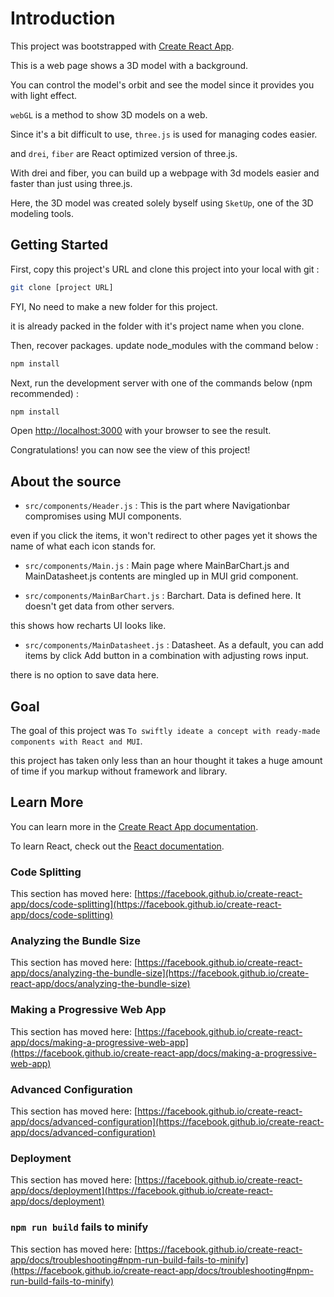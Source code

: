 # Introduction

This project was bootstrapped with [Create React App](https://github.com/facebook/create-react-app).

This is a web page shows a 3D model with a background.

You can control the model's orbit and see the model since it provides you with light effect.

`webGL` is a method to show 3D models on a web.

Since it's a bit difficult to use, `three.js` is used for managing codes easier.

and `drei`, `fiber` are React optimized version of three.js.

With drei and fiber, you can build up a webpage with 3d models easier and faster than just using three.js.

Here, the 3D model was created solely byself using `SketUp`, one of the 3D modeling tools.

## Getting Started

First, copy this project's URL and clone this project into your local with git :

```bash
git clone [project URL]
```

FYI, No need to make a new folder for this project. 

it is already packed in the folder with it's project name when you clone.

Then, recover packages. update node_modules with the command below :

```bash
npm install
```

Next, run the development server with one of the commands below (npm recommended) :

```bash
npm install
```

Open [http://localhost:3000](http://localhost:3000) with your browser to see the result.

Congratulations! you can now see the view of this project! 

## About the source

- `src/components/Header.js` : This is the part where Navigationbar compromises using MUI components.

even if you click the items, it won't redirect to other pages yet it shows the name of what each icon stands for.

- `src/components/Main.js` : Main page where MainBarChart.js and MainDatasheet.js contents are mingled up in MUI grid component.

- `src/components/MainBarChart.js` : Barchart. Data is defined here. It doesn't get data from other servers.

this shows how recharts UI looks like.

- `src/components/MainDatasheet.js` : Datasheet. As a default, you can add items by click Add button in a combination with adjusting rows input.

there is no option to save data here.

## Goal

The goal of this project was `To swiftly ideate a concept with ready-made components with React and MUI`.

this project has taken only less than an hour thought it takes a huge amount of time if you markup without framework and library.

## Learn More

You can learn more in the [Create React App documentation](https://facebook.github.io/create-react-app/docs/getting-started).

To learn React, check out the [React documentation](https://reactjs.org/).

### Code Splitting

This section has moved here: [https://facebook.github.io/create-react-app/docs/code-splitting](https://facebook.github.io/create-react-app/docs/code-splitting)

### Analyzing the Bundle Size

This section has moved here: [https://facebook.github.io/create-react-app/docs/analyzing-the-bundle-size](https://facebook.github.io/create-react-app/docs/analyzing-the-bundle-size)

### Making a Progressive Web App

This section has moved here: [https://facebook.github.io/create-react-app/docs/making-a-progressive-web-app](https://facebook.github.io/create-react-app/docs/making-a-progressive-web-app)

### Advanced Configuration

This section has moved here: [https://facebook.github.io/create-react-app/docs/advanced-configuration](https://facebook.github.io/create-react-app/docs/advanced-configuration)

### Deployment

This section has moved here: [https://facebook.github.io/create-react-app/docs/deployment](https://facebook.github.io/create-react-app/docs/deployment)

### `npm run build` fails to minify

This section has moved here: [https://facebook.github.io/create-react-app/docs/troubleshooting#npm-run-build-fails-to-minify](https://facebook.github.io/create-react-app/docs/troubleshooting#npm-run-build-fails-to-minify)
